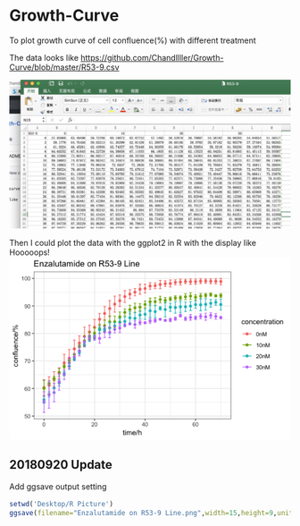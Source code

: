 # Growth-Curve
To plot growth curve of cell confluence(%) with different treatment

The data looks like https://github.com/Chandllller/Growth-Curve/blob/master/R53-9.csv

![image](https://github.com/Chandllller/Growth-Curve/blob/master/Growth.png)
    

Then I could plot the data with the ggplot2 in R with the display like
Hooooops!
![image](https://github.com/Chandllller/Growth-Curve/blob/master/R53-9.png)

## 20180920 Update
Add ggsave output setting 
```R
setwd('Desktop/R Picture')
ggsave(filename="Enzalutamide on R53-9 Line.png",width=15,height=9,units="cm", dpi = 1000)
```
